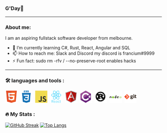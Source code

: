 ## <img src="https://komarev.com/ghpvc/?username=CW-JGS&style=flat-square&color=blue" alt=""/>

### G'Day👋

---

### About me:

I am an aspiring fullstack software developer from melbourne.

- 🌱 I’m currently learning C#, Rust, React, Angular and SQL
- 📫 How to reach me: Slack and Discord my discord is francium#9999
- ⚡ Fun fact: sudo rm -rfv / --no-preserve-root enables hacks

---

### :hammer_and_wrench: languages and tools :

<div>
  <img src="https://github.com/devicons/devicon/blob/master/icons/html5/html5-original.svg" title="HTML5" alt="HTML" width="40" height="40"/>&nbsp;
  <img src="https://github.com/devicons/devicon/blob/master/icons/css3/css3-plain-wordmark.svg"  title="CSS3" alt="CSS" width="40" height="40"/>&nbsp;
<img src="https://github.com/devicons/devicon/blob/master/icons/javascript/javascript-original.svg" title="JavaScript" alt="JavaScript" width="40" height="40"/>&nbsp;
<img src="https://github.com/devicons/devicon/blob/master/icons/react/react-original-wordmark.svg" title="React" alt="React" width="40" height="40"/>&nbsp;
  <img src="https://github.com/devicons/devicon/blob/master/icons/angularjs/angularjs-original.svg" title="angular" alt="angular" width="40" height="40"/>&nbsp;
    <img src="https://github.com/devicons/devicon/blob/master/icons/csharp/csharp-original.svg" title="csharp" alt="Csharp" width="40" height="40"/>&nbsp;
      <img src="https://github.com/devicons/devicon/blob/master/icons/rust/rust-plain.svg" title="rust" alt="Rust" width="40" height="40"/>&nbsp;
<img src="https://github.com/devicons/devicon/blob/master/icons/nodejs/nodejs-original-wordmark.svg" title="NodeJS" alt="NodeJS" width="40" height="40"/>&nbsp;
<img src="https://github.com/devicons/devicon/blob/master/icons/git/git-original-wordmark.svg" title="Git" \*\*alt="Git" width="40" height="40"/>

</div>

### :fire: My Stats :

[![GitHub Streak](http://github-readme-streak-stats.herokuapp.com?user=CW-JGS&theme=dark)](https://git.io/streak-stats)
[![Top Langs](https://github-readme-stats.vercel.app/api/top-langs/?username=CW-JGS&layout=compact&theme=vision-friendly-dark)](https://github.com/anuraghazra/github-readme-stats)

